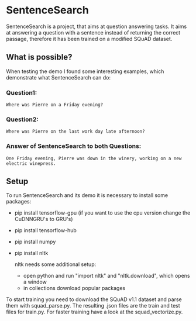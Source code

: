 # SentenceSearch
SentenceSearch is a project, that aims at question answering tasks. It aims at answering a question with a sentence instead of returning the correct passage, therefore it has been trained on a modified SQuAD dataset.

## What is possible?
When testing the demo I found some interesting examples, which demonstrate what SentenceSearch can do:

### Question1:
    Where was Pierre on a Friday evening?
### Question2:
    Where was Pierre on the last work day late afternoon?

### Answer of SentenceSearch to both Questions:
    One Friday evening, Pierre was down in the winery, working on a new electric winepress.

## Setup
To run SentenceSearch and its demo it is necessary to install some packages:

- pip install tensorflow-gpu (if you want to use the cpu version change the CuDNNGRU's to GRU's)
- pip install tensorflow-hub
- pip install numpy
- pip install nltk
    
    nltk needs some additional setup:
    - open python and run "import nltk" and "nltk.download", which opens a window
    - in collections download popular packages

To start training you need to download the SQuAD v1.1 dataset and parse them with squad_parse.py. The resulting .json files are the train and test files for train.py.
For faster training have a look at the squad_vectorize.py.


